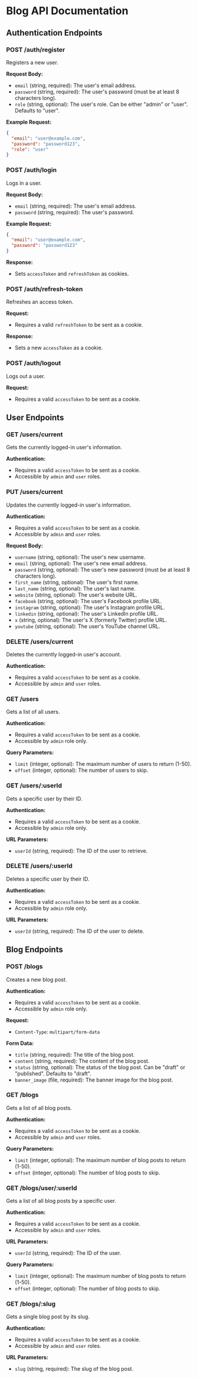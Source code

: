 # Blog API Documentation

## Authentication Endpoints

### POST /auth/register

Registers a new user.

**Request Body:**

*   `email` (string, required): The user's email address.
*   `password` (string, required): The user's password (must be at least 8 characters long).
*   `role` (string, optional): The user's role. Can be either "admin" or "user". Defaults to "user".

**Example Request:**

```json
{
  "email": "user@example.com",
  "password": "password123",
  "role": "user"
}
```

### POST /auth/login

Logs in a user.

**Request Body:**

*   `email` (string, required): The user's email address.
*   `password` (string, required): The user's password.

**Example Request:**

```json
{
  "email": "user@example.com",
  "password": "password123"
}
```

**Response:**

*   Sets `accessToken` and `refreshToken` as cookies.

### POST /auth/refresh-token

Refreshes an access token.

**Request:**

*   Requires a valid `refreshToken` to be sent as a cookie.

**Response:**

*   Sets a new `accessToken` as a cookie.

### POST /auth/logout

Logs out a user.

**Request:**

*   Requires a valid `accessToken` to be sent as a cookie.

## User Endpoints

### GET /users/current

Gets the currently logged-in user's information.

**Authentication:**

*   Requires a valid `accessToken` to be sent as a cookie.
*   Accessible by `admin` and `user` roles.

### PUT /users/current

Updates the currently logged-in user's information.

**Authentication:**

*   Requires a valid `accessToken` to be sent as a cookie.
*   Accessible by `admin` and `user` roles.

**Request Body:**

*   `username` (string, optional): The user's new username.
*   `email` (string, optional): The user's new email address.
*   `password` (string, optional): The user's new password (must be at least 8 characters long).
*   `first_name` (string, optional): The user's first name.
*   `last_name` (string, optional): The user's last name.
*   `website` (string, optional): The user's website URL.
*   `facebook` (string, optional): The user's Facebook profile URL.
*   `instagram` (string, optional): The user's Instagram profile URL.
*   `linkedin` (string, optional): The user's LinkedIn profile URL.
*   `x` (string, optional): The user's X (formerly Twitter) profile URL.
*   `youtube` (string, optional): The user's YouTube channel URL.

### DELETE /users/current

Deletes the currently logged-in user's account.

**Authentication:**

*   Requires a valid `accessToken` to be sent as a cookie.
*   Accessible by `admin` and `user` roles.

### GET /users

Gets a list of all users.

**Authentication:**

*   Requires a valid `accessToken` to be sent as a cookie.
*   Accessible by `admin` role only.

**Query Parameters:**

*   `limit` (integer, optional): The maximum number of users to return (1-50).
*   `offset` (integer, optional): The number of users to skip.

### GET /users/:userId

Gets a specific user by their ID.

**Authentication:**

*   Requires a valid `accessToken` to be sent as a cookie.
*   Accessible by `admin` role only.

**URL Parameters:**

*   `userId` (string, required): The ID of the user to retrieve.

### DELETE /users/:userId

Deletes a specific user by their ID.

**Authentication:**

*   Requires a valid `accessToken` to be sent as a cookie.
*   Accessible by `admin` role only.

**URL Parameters:**

*   `userId` (string, required): The ID of the user to delete.

## Blog Endpoints

### POST /blogs

Creates a new blog post.

**Authentication:**

*   Requires a valid `accessToken` to be sent as a cookie.
*   Accessible by `admin` role only.

**Request:**

*   `Content-Type`: `multipart/form-data`

**Form Data:**

*   `title` (string, required): The title of the blog post.
*   `content` (string, required): The content of the blog post.
*   `status` (string, optional): The status of the blog post. Can be "draft" or "published". Defaults to "draft".
*   `banner_image` (file, required): The banner image for the blog post.

### GET /blogs

Gets a list of all blog posts.

**Authentication:**

*   Requires a valid `accessToken` to be sent as a cookie.
*   Accessible by `admin` and `user` roles.

**Query Parameters:**

*   `limit` (integer, optional): The maximum number of blog posts to return (1-50).
*   `offset` (integer, optional): The number of blog posts to skip.

### GET /blogs/user/:userId

Gets a list of all blog posts by a specific user.

**Authentication:**

*   Requires a valid `accessToken` to be sent as a cookie.
*   Accessible by `admin` and `user` roles.

**URL Parameters:**

*   `userId` (string, required): The ID of the user.

**Query Parameters:**

*   `limit` (integer, optional): The maximum number of blog posts to return (1-50).
*   `offset` (integer, optional): The number of blog posts to skip.

### GET /blogs/:slug

Gets a single blog post by its slug.

**Authentication:**

*   Requires a valid `accessToken` to be sent as a cookie.
*   Accessible by `admin` and `user` roles.

**URL Parameters:**

*   `slug` (string, required): The slug of the blog post.
